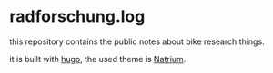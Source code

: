 # radforschung.log

this repository contains the public notes about bike research things.

it is built with [hugo](https://gohugo.io), the used theme is [Natrium](https://github.com/mobybit/hugo-natrium-theme).